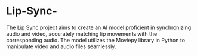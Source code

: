 # Lip-Sync-
The Lip Sync project aims to create an AI model proficient in synchronizing audio and video, accurately matching lip movements with the corresponding audio. The model utilizes the Moviepy library in Python to manipulate video and audio files seamlessly.
